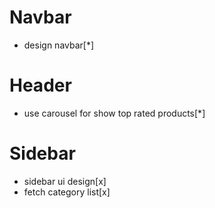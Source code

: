 # Navbar
* design navbar[*]
# Header
* use carousel for show top rated products[*]
# Sidebar
* sidebar ui design[x]
* fetch category list[x]